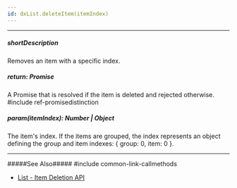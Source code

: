 ```yaml
---
id: dxList.deleteItem(itemIndex)
---
```

---
##### shortDescription
Removes an item with a specific index.

##### return: Promise<void>
A Promise that is resolved if the item is deleted and rejected otherwise.
#include ref-promisedistinction

##### param(itemIndex): Number | Object
The item's index. If the items are grouped, the index represents an object defining the group and item indexes: { group: 0, item: 0 }.

---
#####See Also#####
#include common-link-callmethods
- [List - Item Deletion API](/concepts/05%20UI%20Components/List/35%20Item%20Deletion/05%20API.md '/Documentation/Guide/UI_Components/List/Item_Deletion/#API')